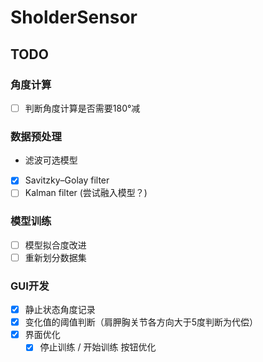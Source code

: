 # SholderSensor
## TODO

### 角度计算
- [ ] 判断角度计算是否需要180°减
### 数据预处理
- 滤波可选模型
- [x] Savitzky–Golay filter
- [ ] Kalman filter (尝试融入模型？)
### 模型训练
- [ ] 模型拟合度改进
- [ ] 重新划分数据集
### GUI开发
- [x] 静止状态角度记录
- [x] 变化值的阈值判断（肩胛胸关节各方向大于5度判断为代偿）
- [x] 界面优化
  - [x] 停止训练 / 开始训练 按钮优化
